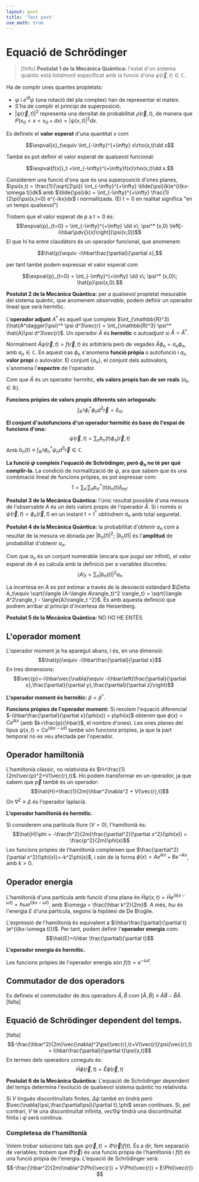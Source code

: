 ```yaml
---
layout: post
title: 'Test post'
use_math: true
---
```

# Equació de Schrödinger

>[!info]
>**Postulat 1 de la Mecànica Quàntica:** l'estat d'un sistema quàntic està *totalment* especificat amb la funció d'ona $\psi(\vec{r},t)\in\mathbb{C}$.

Ha de complir unes quantes propietats:

- $\psi$ i $e^{i\theta}\psi$ (una rotació del pla complex) han de representar el mateix.
- S'ha de complir el principi de superposició.
- $|\psi(\vec{r},t)|^2$ representa una densitat de probabilitat $\rho(\vec{r},t)$, de manera que $P(x_0<x<x_0+dx) = |\psi(x,t)|^2 dx$.

Es defineix el **valor esperat** d'una quantitat $x$ com

$$\expval{x}_t\equiv \int_{-\infty}^{+\infty} x\rho(x,t)\dd x$$

També es pot definir el valor esperat de qualsevol funcional:

$$\expval{f(x)}_t =\int_{-\infty}^{+\infty}f(x)\rho(x,t)\dd x.$$

Considerem una funció d'ona que és una superposició d'ones planes, $\psi(x,t) = \frac{1}{\sqrt{2\pi}} \int_{-\infty}^{+\infty} \tilde{\psi}(k)e^{i(kx-\omega t)}dk$ amb $\tilde{\psi}(k) = \int_{-\infty}^{+\infty} \frac{1}{2\pi}\psi(x,t=0) e^{-ikx}dx$ i normalitzada. (El $t=0$ en realitat significa "en un temps qualsevol")

Trobem que el valor esperat de $p$ a $t=0$ és:
$$\expval{p}_{t=0} = \int_{-\infty}^{+\infty} \dd x\; \psi^* (x,0) \left[-i\hbar\pdv{}{x}\right](\psi(x,0))$$
El que hi ha entre claudàtors és un operador funcional, que anomenem 

$$\hat{p}\equiv -i\hbar\frac{\partial}{\partial x},$$

per tant també podem expressar el valor esperat com

$$\expval{p}_{t=0} = \int_{-\infty}^{+\infty} \dd x\; \psi^* (x,0)\; \hat{p}\psi(x,0).$$

**Postulat 2 de la Mecànica Quàntica:** per a qualsevol propietat mesurable del sistema quàntic, que anomenem *observable*, podem definir un operador lineal que serà hermític.

L'**operador adjunt** $A^\dagger$ és aquell que compleix $\int_{\mathbb{R}^3} (\hat{A^\dagger}\psi)^* \psi d^3\vec{r} = \int_{\mathbb{R}^3} \psi^* \hat{A}\psi d^3\vec{r}$. Un operador $\hat{A}$ és **hermític** o autoadjunt si $\hat{A}=\hat{A}^\dagger$.

Normalment $\hat{A}\psi(\vec{r},t) = f(\vec{r},t)$ és arbitrària però de vegades $\hat{A}\phi_n= a_n \phi_n$, amb $a_n\in\mathbb{C}$. En aquest cas $\phi_n$ s'anomena **funció pròpia** o autofunció i $a_n$ **valor propi** o autovalor. El conjunt $\{a_n\}$, el conjunt dels autovalors, s'anomena l'**espectre** de l'operador.

Com que $\hat{A}$ és un operador hermític, **els valors propis han de ser reals** ($a_n\in\mathbb{R}$). 

**Funcions pròpies de valors propis diferents són ortogonals:**
$$\int_{\mathbb{R}^3} \phi_l^* \phi_n d^3\vec{r}=\delta_{nl}$$

**El conjunt d'autofuncions d'un operador hermític és base de l'espai de funcions d'ona:**
$$\psi(\vec{r},t)=\sum_n b_n(t)\phi_n(\vec{r},t)$$
Amb $b_n(t)\equiv \int_{\mathbb{R}^3} \phi_n^* \psi_n d^3\vec{r}\in\mathbb{C}$. 

**La funció $\psi$ compleix l'equació de Schrödinger, però $\phi_n$ no té per què complir-la.** La condició de normalització de $\psi$, ara que sabem que és una combinació lineal de funcions pròpies, es pot expressar com:
$$1 = \sum_{n'}\sum_{n}b_{n'}^*(t)b_n(t)\delta_{n n'}$$

**Postulat 3 de la Mecànica Quàntica:** l'únic resultat possible d'una mesura de l'observable $A$ és un dels valors propis de l'operador $\hat{A}$. Si i només si $\psi(\vec{r},t)=\phi_n(\vec{r},t)$ en un instant $t=t^*$ obtindrem $a_n$ amb total seguretat.

**Postulat 4 de la Mecànica Quàntica:** la probabilitat d'obtenir $a_n$ com a resultat de la mesura ve donada per $|b_n(t)|^2$; $|b_n(t)|$ és l'**amplitud** de probabilitat d'obtenir $a_n$.

Com que $a_n$ és un conjunt numerable (encara que pugui ser infinit), el valor esperat de $A$ es calcula amb la definició per a variables discretes:
$$\langle A\rangle_t = \sum_n |b_n(t)|^2 a_n$$

La incertesa en $A$ es pot estimar a través de la desviació estàndard $\Delta A_t\equiv \sqrt{\langle (A-\langle A\rangle_t)^2 \rangle_t} = \sqrt{\langle A^2\rangle_t - \langle{A}\rangle_t ^2}$. És amb aquesta definició que podrem arribar al principi d'incertesa de Heisenberg.

**Postulat 5 de la Mecànica Quàntica:** NO HO HE ENTÈS

## L'operador moment

L'operador moment ja ha aparegut abans, i és, en una dimensió:
$$\hat{p}\equiv -i\hbar\frac{\partial}{\partial x}$$
En tres dimensions:
$$\vec{p}=-i\hbar\vec{\nabla}\equiv -i\hbar\left(\frac{\partial}{\partial x},\frac{\partial}{\partial y},\frac{\partial}{\partial z}\right)$$

**L'operador moment és hermític:** $\hat{p}=\hat{p}^\dagger$.

**Funcions pròpies de l'operador moment:** Si resolem l'equació diferencial $-i\hbar\frac{\partial}{\partial x}(\phi(x)) = p\phi(x)$ obtenim que $\phi(x) = Ce^{ikx}$ (amb $k=\frac{p}{\hbar}$, el nombre d'ones). Les ones planes del tipus $\psi(x,t)=Ce^{i(kx-\omega t)}$ també són funcions pròpies, ja que la part temporal no es veu afectada per l'operador.

## Operador hamiltonià

L'hamiltonià clàssic, no relativista és $H=\frac{1}{2m}\vec{p}^2+V(\vec{r},t)$. Ho podem transformar en un operador, ja que sabem que $\vec{p}$ també és un operador:
$$\hat{H}=\frac{1}{2m}\hbar^2\nabla^2 + V(\vec{r},t)$$
On $\nabla^2\equiv\Delta$ és l'operador laplacià.

**L'operador hamiltonià és hermític.**

Si considerem una partícula lliure ($V=0$), l'hamiltonià és:
$$\hat{H}\phi = -\frac{h^2}{2m}\frac{\partial^2}{\partial x^2}(\phi(x)) = \frac{p^2}{2m}\phi(x)$$
Les funcions pròpies de l'hamiltonià compleixen que $\frac{\partial^2}{\partial x^2}(\phi(x))=-k^2\phi(x)$, i són de la forma $\phi(x)=Ae^{ikx}+Be^{-ikx}$, amb $k>0$.

## Operador energia

L'hamiltonià d'una partícula amb funció d'ona plana és $\hat{H}\psi(x,t)=\hat{H}e^{i(kx-\omega t)} = \hbar\omega e^{i(kx-\omega t)}$, amb $\omega = \frac{\hbar k^2}{2m}$. A més, $\hbar\omega$ és l'energia $E$ d'una partícula, segons la hipòtesi de De Broglie.

L'expressió de l'hamiltonià és equivalent a $i\hbar\frac{\partial}{\partial t}(e^{i(kx-\omega t)})$. Per tant, podem definir l'**operador energia** com:
$$\hat{E}=i\hbar \frac{\partial}{\partial t}$$

**L'operador energia és hermític.**

Les funcions pròpies de l'operador energia són $f(t)=e^{-i\omega t}$.

## Commutador de dos operadors

Es defineix el commutador de dos operadors $\hat{A},\hat{B}$ com $[\hat{A},\hat{B}]\equiv \hat{A}\hat{B}-\hat{B}\hat{A}$.
[falta]

## Equació de Schrödinger dependent del temps.
[falta]
$$-\frac{\hbar^2}{2m}\vec{\nabla}^2\psi(\vec{r},t)+V(\vec{r})\psi(\vec{r},t) = i\hbar\frac{\partial}{\partial t}\psi(x,t)$$
En termes dels operadors coneguts és:
$$\hat{H}\phi(\vec{r},t) = \hat{E}\phi(\vec{r},t)$$

**Postulat 6 de la Mecànica Quàntica:** L'equació de Schrödinger dependent del temps determina l'evolució de qualsevol sistema quàntic no relativista.

Si $V$ tingués discontinuïtats finites, $\Delta\psi$ també en tindrà però $\vec{\nabla}\psi,\frac{\partial\psi}{\partial t},\phi$ seran contínues. Si, pel contrari, $V$ té una discontinuïtat infinita, $vec{\nabla}\psi$ tindrà una discontinuïtat finita i $\psi$ serà contínua.

### Completesa de l'hamiltonià

Volem trobar solucions tals que $\psi(\vec{r},t) = \Phi(\vec{r})f(t)$. És a dir, fem separació de variables; trobem que $\Phi(\vec{r})$ és una funció pròpia de l'hamiltonià i $f(t)$ és una funció pròpia de l'energia. L'equació de Schrödinger serà:
$$-\frac{\hbar^2}{2m}\nabla^2\Phi(\vec{r}) + V\Phi(\vec{r})  = E\Phi(\vec{r}) $$




